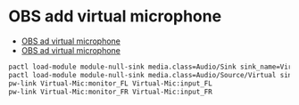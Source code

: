 # OBS add virtual microphone
- [OBS ad virtual microphone](https://obsproject.com/forum/resources/obs-ad-virtual-microphone.539/)
- [OBS ad virtual microphone](https://obsproject.com/forum/threads/quick-and-easy-virtual-microphone-for-linux.158340/)

```bash
pactl load-module module-null-sink media.class=Audio/Sink sink_name=Virtual-Mic channel_map=front-left,front-right
pactl load-module module-null-sink media.class=Audio/Source/Virtual sink_name=Virtual-Mic channel_map=front-left,front-right
pw-link Virtual-Mic:monitor_FL Virtual-Mic:input_FL
pw-link Virtual-Mic:monitor_FR Virtual-Mic:input_FR
```

